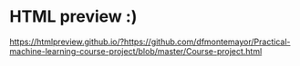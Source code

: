 # HTML preview :)

https://htmlpreview.github.io/?https://github.com/dfmontemayor/Practical-machine-learning-course-project/blob/master/Course-project.html
